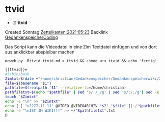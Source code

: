 # ttvid

* ☑ **ttvid**  

Created Sonntag [Zettelkasten:2021:05:23]()
Backlink [GedankenspeicherCoding](../GedankenspeicherCoding.md)

Das Script kann die Videodatei in eine Zim Textdatei einfügen und von dort aus anklickbar abspielbar machen

  ``noweb.py -Rttvid ttvid.md > ttvid && chmod u+x ttvid && echo 'fertig'``

```bash
{{ttvid}}=
#!/bin/bash
Zimtxt=$(date +"/home/christian/Gedankenspeicher/Gedankenspeicherwiki/Zettelkasten/%Y/%m/%d.txt" -r "$1")
file=$(basename "$1")
pathfile=$(realpath "$1" --relative-to=/home/christian)
pathfiletxt=$(echo "$pathfile" | sed 's/ /_/g' | sed 's/:/;/g'| sed -e "s/'/_/g" | sed 's/\"//g' )
touch "$Zimtxt"
echo -e "\n" >> "$Zimtxt"
echo [ ] ">2277-11-11" @VIDEO @VIDEOARCHIV "$2" "$file" [[~/"$pathfiletxt".txt]] ";" [[~/"$pathfile"]] >> "$Zimtxt"
echo -e "\nIST IM WIKI!!!" >> ~/"$pathfiletxt".txt
@ 

```

